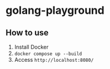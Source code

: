 # golang-playground

## How to use

1. Install Docker
2. `docker compose up --build`
3. Access `http://localhost:8080/`
